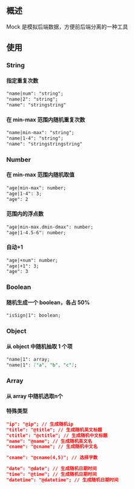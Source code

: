 ## 概述

Mock 是模拟后端数据，方便前后端分离的一种工具

## 使用

### String

#### 指定重复次数

```md
"name|num": "string";
"name|2": "string";
"name": "stringstring"
```

#### 在 min-max 范围内随机重复次数

```md
"name|min-max": "string";
"name|1-4": "string";
"name": "stringstringstring"
```

### Number

#### 在 min-max 范围内随机取值

```md
"age|min-max": number;
"age|1-4": 3;
"age": 2
```

#### 范围内的浮点数

```md
"age|min-max.dmin-dmax": number;
"age|1-4.5-6": number;
```

#### 自动+1

```md
"age|+num": number;
"age|+1": 3;
"age": 3
```

### Boolean

#### 随机生成一个 boolean，各占 50%

```md
"isSign|1": boolean;
```

### Object

#### 从 object 中随机抽取 1 个项

```md
"name|1": array;
"name|1": ["a", "b", "c"];
```

### Array

#### 从 array 中随机选取n个

#### 特殊类型

```json
"ip": "@ip"; // 生成随机ip
"title": "@title"; // 生成随机英文标题
"ctitle": "@ctitle"; // 生成随机中文标题
"name": "@name"; // 生成随机英文名
"cname": "@cname"; // 生成随机中文名

"cname": "@cname(4,5)"; // 选择字数

"date": "@date"; // 生成随机日期时间
"time": "@time"; // 生成随机日期时间
"datetime": "@datetime"; // 生成随机日期时间
```
